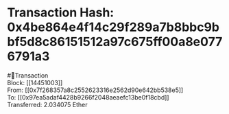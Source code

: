 
Transaction Hash: 0x4be864e4f14c29f289a7b8bbc9bbf5d8c86151512a97c675ff00a8e0776791a3
====================================================================================
  
#💸Transaction  
Block: [[14451003]]  
From: [[0x7f268357a8c2552623316e2562d90e642bb538e5]]  
To: [[0x97ea5adaf4428b9266f2048aeaefc13be0f18cbd]]  
Transferred: 2.034075 Ether